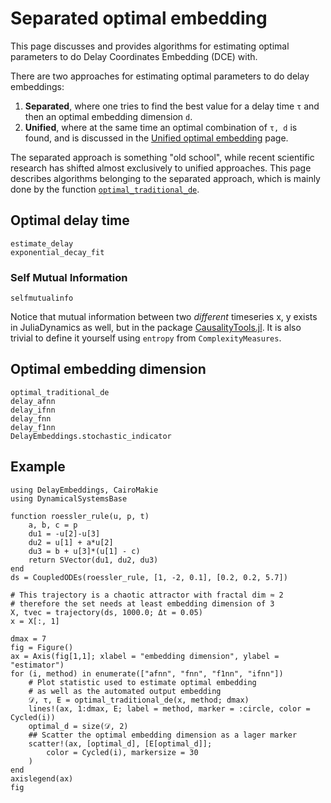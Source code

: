 # Separated optimal embedding
This page discusses and provides algorithms for estimating optimal parameters to do Delay Coordinates Embedding (DCE) with.

There are two approaches for estimating optimal parameters to do delay embeddings:
1. **Separated**, where one tries to find the best value for a delay time `τ` and then an optimal embedding dimension `d`.
2. **Unified**, where at the same time an optimal combination of `τ, d` is found, and is discussed in the [Unified optimal embedding](@ref) page.

The separated approach is something "old school", while recent scientific research has shifted almost exclusively to unified approaches. This page describes algorithms belonging to the separated approach, which is mainly done by the function [`optimal_traditional_de`](@ref).

## Optimal delay time
```@docs
estimate_delay
exponential_decay_fit
```
### Self Mutual Information

```@docs
selfmutualinfo
```

Notice that mutual information between two *different* timeseries x, y exists in JuliaDynamics as well, but in the package [CausalityTools.jl](https://github.com/JuliaDynamics/CausalityTools.jl).
It is also trivial to define it yourself using `entropy` from `ComplexityMeasures`.

## Optimal embedding dimension
```@docs
optimal_traditional_de
delay_afnn
delay_ifnn
delay_fnn
delay_f1nn
DelayEmbeddings.stochastic_indicator
```

## Example
```@example MAIN
using DelayEmbeddings, CairoMakie
using DynamicalSystemsBase

function roessler_rule(u, p, t)
    a, b, c = p
    du1 = -u[2]-u[3]
    du2 = u[1] + a*u[2]
    du3 = b + u[3]*(u[1] - c)
    return SVector(du1, du2, du3)
end
ds = CoupledODEs(roessler_rule, [1, -2, 0.1], [0.2, 0.2, 5.7])

# This trajectory is a chaotic attractor with fractal dim ≈ 2
# therefore the set needs at least embedding dimension of 3
X, tvec = trajectory(ds, 1000.0; Δt = 0.05)
x = X[:, 1]

dmax = 7
fig = Figure()
ax = Axis(fig[1,1]; xlabel = "embedding dimension", ylabel = "estimator")
for (i, method) in enumerate(["afnn", "fnn", "f1nn", "ifnn"])
    # Plot statistic used to estimate optimal embedding
    # as well as the automated output embedding
    𝒟, τ, E = optimal_traditional_de(x, method; dmax)
    lines!(ax, 1:dmax, E; label = method, marker = :circle, color = Cycled(i))
    optimal_d = size(𝒟, 2)
    ## Scatter the optimal embedding dimension as a lager marker
    scatter!(ax, [optimal_d], [E[optimal_d]];
        color = Cycled(i), markersize = 30
    )
end
axislegend(ax)
fig
```
